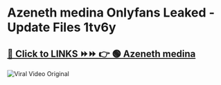 
 # Azeneth medina Onlyfans Leaked - Update Files 1tv6y

## <h2><a href="https://clipsfans.com/Azeneth_medina&ref=git">🔗 Click to LINKS ⏩⏩ 👉 🟢 Azeneth medina </a></h2>

<a href="https://clipsfans.com/Azeneth_medina&ref=git" rel="nofollow" data-target="animated-image.originalLink"><img src="https://i.ibb.co.com/xMMVF88/686577567.gif" alt="Viral Video Original" style="max-width: 100%; display: inline-block;" data-target="animated-image.originalImage"></a>

